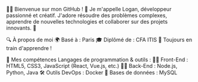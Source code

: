 👨‍💻 Bienvenue sur mon GitHub ! 🎉
Je m'appelle Logan, développeur passionné et créatif. J'adore résoudre des problèmes complexes, apprendre de nouvelles technologies et collaborer sur des projets innovants. 🚀

🔍 À propos de moi
🌍 Basé à : Paris
🎓 Diplômé de : CFA ITIS
🌱 Toujours en train d'apprendre !


🚀 Mes compétences
Langages de programmation & outils :
🧑‍💻 Front-End : HTML5, CSS3, JavaScript (React, Vue.js, etc.)
👨‍🔧 Back-End : Node.js, Python, Java
🛠️ Outils DevOps : Docker
🧩 Bases de données : MySQL
